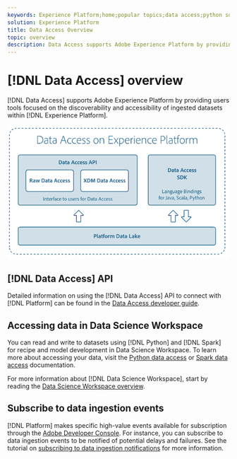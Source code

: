 ```yaml
---
keywords: Experience Platform;home;popular topics;data access;python sdk;spark sdk;data access api
solution: Experience Platform
title: Data Access Overview
topic: overview
description: Data Access supports Adobe Experience Platform by providing users tools focused on the discoverability and accessibility of ingested Platform datasets.
---
```


# [!DNL Data Access] overview

[!DNL Data Access] supports Adobe Experience Platform by providing users tools focused on the discoverability and accessibility of ingested datasets within [!DNL Experience Platform].

![Data Access on Experience Platform](images/Data_Access_Experience_Platform.png)

## [!DNL Data Access] API

Detailed information on using the [!DNL Data Access] API to connect with [!DNL Platform] can be found in the [Data Access developer guide](api.md).

## Accessing data in Data Science Workspace

You can read and write to datasets using [!DNL Python] and [!DNL Spark] for recipe and model development in Data Science Workspace. To learn more about accessing your data, visit the [Python data access](../data-science-workspace/authoring/python.md) or [Spark data access](../data-science-workspace/authoring/spark.md) documentation.

For more information about [!DNL Data Science Workspace], start by reading the [Data Science Workspace overview](../data-science-workspace/home.md).

## Subscribe to data ingestion events

[!DNL Platform] makes specific high-value events available for subscription through the [Adobe Developer Console](https://www.adobe.com/go/devs_console_ui). For instance, you can subscribe to data ingestion events to be notified of potential delays and failures. See the tutorial on [subscribing to data ingestion notifications](../ingestion/quality/subscribe-events.md) for more information.